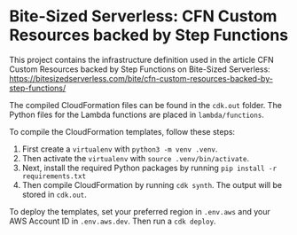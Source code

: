 # Bite-Sized Serverless: CFN Custom Resources backed by Step Functions

This project contains the infrastructure definition used in the article CFN Custom Resources backed by Step Functions on Bite-Sized Serverless: https://bitesizedserverless.com/bite/cfn-custom-resources-backed-by-step-functions/

The compiled CloudFormation files can be found in the `cdk.out` folder. The Python files for the Lambda functions are placed in `lambda/functions`.

To compile the CloudFormation templates, follow these steps:

1. First create a `virtualenv` with `python3 -m venv .venv`.
2. Then activate the `virtualenv` with `source .venv/bin/activate`.
3. Next, install the required Python packages by running `pip install -r requirements.txt`
4. Then compile CloudFormation by running `cdk synth`. The output will be stored in `cdk.out`.

To deploy the templates, set your preferred region in `.env.aws` and your AWS Account ID in `.env.aws.dev`. Then run a `cdk deploy`.
